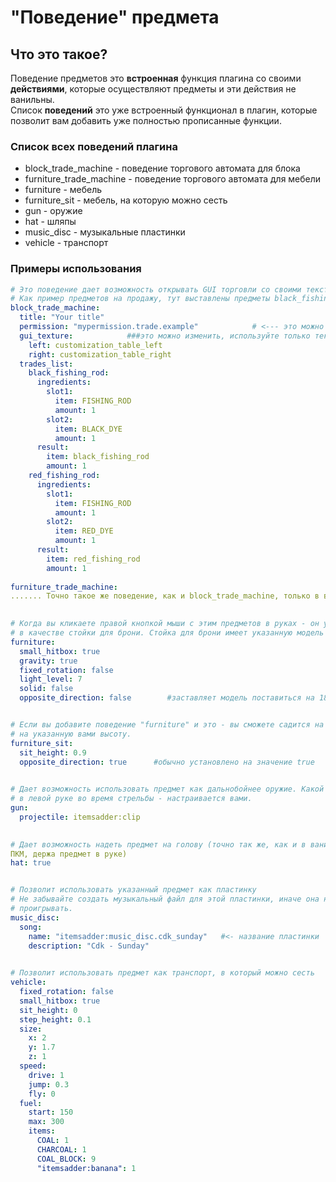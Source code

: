# "Поведение" предмета

## Что это такое?

Поведение предметов это **встроенная** функция плагина со своими **действиями**, которые осуществляют предметы и эти действия не ванильны.  
Список **поведений** это уже встроенный функционал в плагин, которые позволит вам добавить уже полностью прописанные функции.

### Список всех поведений плагина

* block\_trade\_machine - поведение торгового автомата для блока
* furniture\_trade\_machine - поведение торгового автомата для мебели
* furniture - мебель
* furniture\_sit - мебель, на которую можно сесть
* gun - оружие
* hat - шляпы
* music\_disc - музыкальные пластинки
* vehicle - транспорт

### Примеры использования

```yaml
# Это поведение дает возможность открывать GUI торговли со своими текстурами и предметами на продажу
# Как пример предметов на продажу, тут выставлены предметы black_fishing_rod и red_fishing_rod
block_trade_machine:
  title: "Your title"
  permission: "mypermission.trade.example"            # <--- это можно изменить
  gui_texture:            ###это можно изменить, используйте только текстурированные GUI
    left: customization_table_left
    right: customization_table_right
  trades_list:
    black_fishing_rod:
      ingredients:
        slot1:
          item: FISHING_ROD
          amount: 1
        slot2:
          item: BLACK_DYE
          amount: 1
      result:
        item: black_fishing_rod
        amount: 1
    red_fishing_rod:
      ingredients:
        slot1:
          item: FISHING_ROD
          amount: 1
        slot2:
          item: RED_DYE
          amount: 1
      result:
        item: red_fishing_rod
        amount: 1
        
furniture_trade_machine:
....... Точно такое же поведение, как и block_trade_machine, только в виде мебели

   
# Когда вы кликаете правой кнопкой мыши с этим предметов в руках - он установится на земплю
# в качестве стойки для брони. Стойка для брони имеет указанную модель блока на своей голове и является невидимой.
furniture:
  small_hitbox: true
  gravity: true
  fixed_rotation: false
  light_level: 7  
  solid: false
  opposite_direction: false        #заставляет модель поставиться на 180 градусов в направлении от вас


# Если вы добавите поведение "furniture" и это - вы сможете садится на вашу мебель
# на указанную вами высоту.
furniture_sit:
  sit_height: 0.9
  opposite_direction: true      #обычно установлено на значение true
  

# Дает возможность использовать предмет как дальнобойнее оружие. Какой предмет должен являться снарядом и лежать
# в левой руке во время стрельбы - настраивается вами.
gun:
  projectile: itemsadder:clip
  

# Дает возможность надеть предмет на голову (точно так же, как и в ваниле. Если указан предмет, который не является шлемом - его можно нажать нажатием
ПКМ, держа предмет в руке)
hat: true


# Позволит использовать указанный предмет как пластинку
# Не забывайте создать музыкальный файл для этой пластинки, иначе она ничего не будет
# проигрывать.
music_disc:
  song:
    name: "itemsadder:music_disc.cdk_sunday"   #<- название пластинки
    description: "Cdk - Sunday"   
    

# Позволит использовать предмет как транспорт, в который можно сесть
vehicle:
  fixed_rotation: false
  small_hitbox: true
  sit_height: 0
  step_height: 0.1
  size:
    x: 2
    y: 1.7
    z: 1
  speed:
    drive: 1
    jump: 0.3
    fly: 0
  fuel:
    start: 150
    max: 300
    items:
      COAL: 1
      CHARCOAL: 1
      COAL_BLOCK: 9
      "itemsadder:banana": 1
```







